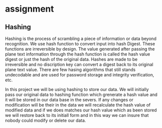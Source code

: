 # assignment

## Hashing
Hashing is the process of scrambling a piece of information or data beyond recognition. We use hash function to convert input into hash Digest. These functions are irreversible by design. The value generated after passing the plane text information through the hash function is called the hash value digest or just the hash of the original data.  Hashes are made to be irreversible and no discription key can convert a digest back to its original plane text value. There are few hasing algorithms that still stands undecodable and are used for password storage and integrity verification, etc. 

In this project we will be using hashing to store our data. We will initially pass our original data to hashing function which grenerate a hash value and it will be stored in our data base in the severs. If any changes or modification will be their in the data we will recalculate the hash value of modified data and if we does matches our hash value which as been stored we will restore back to its initiall form and in this way we can insure that nobody could modify or delete our data. 
